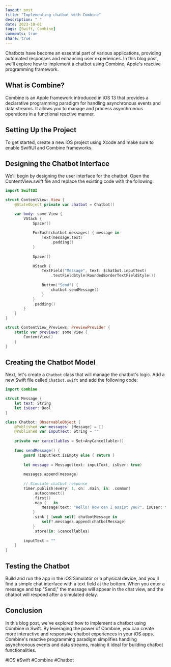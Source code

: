 ```yaml
---
layout: post
title: "Implementing chatbot with Combine"
description: " "
date: 2023-10-01
tags: [Swift, Combine]
comments: true
share: true
---
```


Chatbots have become an essential part of various applications, providing automated responses and enhancing user experiences. In this blog post, we'll explore how to implement a chatbot using Combine, Apple's reactive programming framework.

## What is Combine?

Combine is an Apple framework introduced in iOS 13 that provides a declarative programming paradigm for handling asynchronous events and data streams. It allows you to manage and process asynchronous operations in a functional reactive manner.

## Setting Up the Project

To get started, create a new iOS project using Xcode and make sure to enable SwiftUI and Combine frameworks.

## Designing the Chatbot Interface

We'll begin by designing the user interface for the chatbot. Open the ContentView.swift file and replace the existing code with the following:

```swift
import SwiftUI

struct ContentView: View {
    @StateObject private var chatbot = Chatbot()

    var body: some View {
        VStack {
            Spacer()
            
            ForEach(chatbot.messages) { message in
                Text(message.text)
                    .padding()
            }
            
            Spacer()
            
            HStack {
                TextField("Message", text: $chatbot.inputText)
                    .textFieldStyle(RoundedBorderTextFieldStyle())
                
                Button("Send") {
                    chatbot.sendMessage()
                }
            }
            .padding()
        }
    }
}

struct ContentView_Previews: PreviewProvider {
    static var previews: some View {
        ContentView()
    }
}
```

## Creating the Chatbot Model

Next, let's create a `Chatbot` class that will manage the chatbot's logic. Add a new Swift file called `Chatbot.swift` and add the following code:

```swift
import Combine

struct Message {
    let text: String
    let isUser: Bool
}

class Chatbot: ObservableObject {
    @Published var messages: [Message] = []
    @Published var inputText: String = ""
    
    private var cancellables = Set<AnyCancellable>()
    
    func sendMessage() {
        guard !inputText.isEmpty else { return }
        
        let message = Message(text: inputText, isUser: true)
        
        messages.append(message)
        
        // Simulate chatbot response
        Timer.publish(every: 1, on: .main, in: .common)
            .autoconnect()
            .first()
            .map { _ in
                Message(text: "Hello! How can I assist you?", isUser: false)
            }
            .sink { [weak self] chatbotMessage in
                self?.messages.append(chatbotMessage)
            }
            .store(in: &cancellables)
        
        inputText = ""
    }
}
```

## Testing the Chatbot

Build and run the app in the iOS Simulator or a physical device, and you'll find a simple chat interface with a text field at the bottom. When you enter a message and tap "Send," the message will appear in the chat view, and the chatbot will respond after a simulated delay.

## Conclusion

In this blog post, we've explored how to implement a chatbot using Combine in Swift. By leveraging the power of Combine, you can create more interactive and responsive chatbot experiences in your iOS apps. Combine's reactive programming paradigm simplifies handling asynchronous events and data streams, making it ideal for building chatbot functionalities.

#iOS #Swift #Combine #Chatbot
